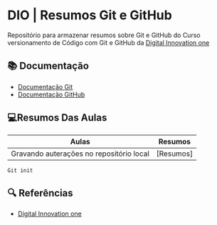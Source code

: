 
# DIO | Resumos Git e GitHub

Repositório para armazenar resumos sobre Git e GitHub do Curso versionamento de Código com Git e GitHub da [Digital Innovation one](https://web.dio.me/track/9bada25e-4784-4932-ba20-fbb4c1b71855)

## 📚 Documentação  
- [Documentação Git](https://git-scm.com/docs/git#_git_commands)
- [Documentação GitHub](https://docs.github.com/pt/get-started/writing-on-github/working-with-advanced-formatting/organizing-information-with-tables)

## 💻Resumos Das Aulas
| Aulas | Resumos |
|-------|---------|
|Gravando auterações no repositório local | [Resumos]

```
Git init
```

## 🔍 Referências
- [Digital Innovation one]()
